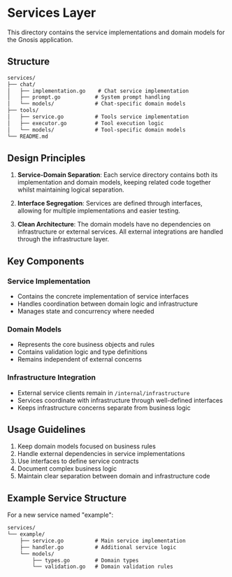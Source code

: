# Services Layer

This directory contains the service implementations and domain models for the Gnosis application.

## Structure

```txt
services/
├── chat/
│   ├── implementation.go    # Chat service implementation
│   ├── prompt.go           # System prompt handling
│   └── models/             # Chat-specific domain models
├── tools/
│   ├── service.go          # Tools service implementation
│   ├── executor.go         # Tool execution logic
│   └── models/             # Tool-specific domain models
└── README.md
```

## Design Principles

1. **Service-Domain Separation**: Each service directory contains both its implementation and domain models, keeping related code together whilst maintaining logical separation.

2. **Interface Segregation**: Services are defined through interfaces, allowing for multiple implementations and easier testing.

3. **Clean Architecture**: The domain models have no dependencies on infrastructure or external services. All external integrations are handled through the infrastructure layer.

## Key Components

### Service Implementation

- Contains the concrete implementation of service interfaces
- Handles coordination between domain logic and infrastructure
- Manages state and concurrency where needed

### Domain Models

- Represents the core business objects and rules
- Contains validation logic and type definitions
- Remains independent of external concerns

### Infrastructure Integration

- External service clients remain in `/internal/infrastructure`
- Services coordinate with infrastructure through well-defined interfaces
- Keeps infrastructure concerns separate from business logic

## Usage Guidelines

1. Keep domain models focused on business rules
2. Handle external dependencies in service implementations
3. Use interfaces to define service contracts
4. Document complex business logic
5. Maintain clear separation between domain and infrastructure code

## Example Service Structure

For a new service named "example":

```txt
services/
└── example/
    ├── service.go          # Main service implementation
    ├── handler.go          # Additional service logic
    └── models/
        ├── types.go        # Domain types
        └── validation.go   # Domain validation rules
```
